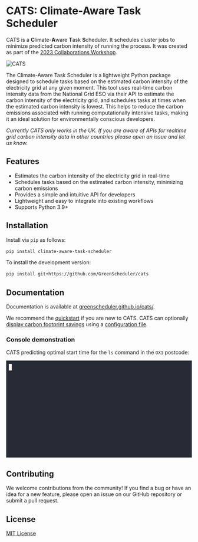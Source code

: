 # CATS: **C**limate-**A**ware **T**ask **S**cheduler

CATS is a **C**limate-**A**ware **T**ask **S**cheduler. It schedules cluster jobs to minimize predicted carbon intensity of running the process. It was created as part of the [2023 Collaborations Workshop](https://software.ac.uk/cw23).

![CATS](https://i.imgur.com/QvbPDm7.png)

The Climate-Aware Task Scheduler is a lightweight Python package designed to schedule tasks based on the estimated carbon intensity of the electricity grid at any given moment. This tool uses real-time carbon intensity data from the National Grid ESO via their API to estimate the carbon intensity of the electricity grid, and schedules tasks at times when the estimated carbon intensity is lowest. This helps to reduce the carbon emissions associated with running computationally intensive tasks, making it an ideal solution for environmentally conscious developers.

*Currently CATS only works in the UK. If you are aware of APIs for realtime grid carbon intensity data in other countries please open an issue and let us know.*

## Features

- Estimates the carbon intensity of the electricity grid in real-time
- Schedules tasks based on the estimated carbon intensity, minimizing carbon emissions
- Provides a simple and intuitive API for developers
- Lightweight and easy to integrate into existing workflows
- Supports Python 3.9+

## Installation

Install via `pip` as follows:

```bash
pip install climate-aware-task-scheduler
```

To install the development version:

```bash
pip install git+https://github.com/GreenScheduler/cats
```


## Documentation

Documentation is available at [greenscheduler.github.io/cats/](https://greenscheduler.github.io/cats/).

We recommend the
[quickstart](https://greenscheduler.github.io/cats/quickstart.html#basic-usage)
if you are new to CATS. CATS can optionally [display carbon footprint
savings](https://greenscheduler.github.io/cats/quickstart.html#displaying-carbon-footprint-estimates)
using a [configuration file](cats/config.yml).

### Console demonstration
CATS predicting optimal start time for the `ls` command in the `OX1` postcode:

![CATS animated usage example](cats.gif)

## Contributing

We welcome contributions from the community! If you find a bug or have an idea for a new feature, please open an issue on our GitHub repository or submit a pull request.

## License

[MIT License](https://github.com/GreenScheduler/cats/blob/main/LICENSE)
